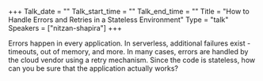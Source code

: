 +++
Talk_date = ""
Talk_start_time = ""
Talk_end_time = ""
Title = "How to Handle Errors and Retries in a Stateless Environment"
Type = "talk"
Speakers = ["nitzan-shapira"]
+++

Errors happen in every application. In serverless, additional failures exist - timeouts, out of memory, and more. In many cases, errors are handled by the cloud vendor using a retry mechanism. Since the code is stateless, how can you be sure that the application actually works?

